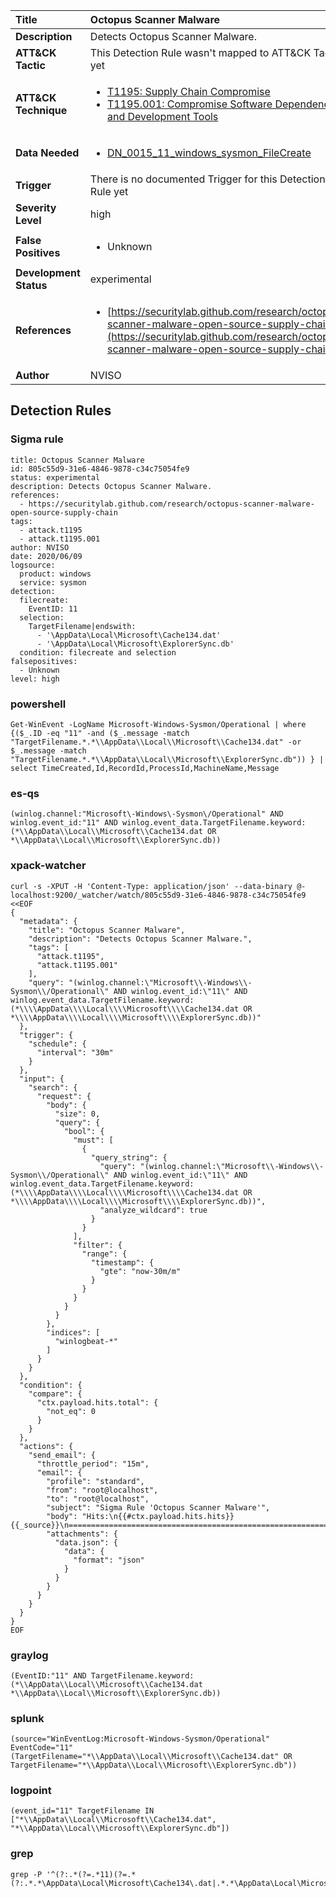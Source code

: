| Title                    | Octopus Scanner Malware       |
|:-------------------------|:------------------|
| **Description**          | Detects Octopus Scanner Malware. |
| **ATT&amp;CK Tactic**    |   This Detection Rule wasn't mapped to ATT&amp;CK Tactic yet  |
| **ATT&amp;CK Technique** | <ul><li>[T1195: Supply Chain Compromise](https://attack.mitre.org/techniques/T1195)</li><li>[T1195.001: Compromise Software Dependencies and Development Tools](https://attack.mitre.org/techniques/T1195/001)</li></ul>  |
| **Data Needed**          | <ul><li>[DN_0015_11_windows_sysmon_FileCreate](../Data_Needed/DN_0015_11_windows_sysmon_FileCreate.md)</li></ul>  |
| **Trigger**              |  There is no documented Trigger for this Detection Rule yet  |
| **Severity Level**       | high |
| **False Positives**      | <ul><li>Unknown</li></ul>  |
| **Development Status**   | experimental |
| **References**           | <ul><li>[https://securitylab.github.com/research/octopus-scanner-malware-open-source-supply-chain](https://securitylab.github.com/research/octopus-scanner-malware-open-source-supply-chain)</li></ul>  |
| **Author**               | NVISO |


## Detection Rules

### Sigma rule

```
title: Octopus Scanner Malware
id: 805c55d9-31e6-4846-9878-c34c75054fe9
status: experimental
description: Detects Octopus Scanner Malware.
references:
  - https://securitylab.github.com/research/octopus-scanner-malware-open-source-supply-chain
tags:
  - attack.t1195
  - attack.t1195.001
author: NVISO
date: 2020/06/09
logsource:
  product: windows
  service: sysmon
detection:
  filecreate:
    EventID: 11
  selection:
    TargetFilename|endswith:
      - '\AppData\Local\Microsoft\Cache134.dat'
      - '\AppData\Local\Microsoft\ExplorerSync.db'
  condition: filecreate and selection
falsepositives:
  - Unknown
level: high
```





### powershell
    
```
Get-WinEvent -LogName Microsoft-Windows-Sysmon/Operational | where {($_.ID -eq "11" -and ($_.message -match "TargetFilename.*.*\\AppData\\Local\\Microsoft\\Cache134.dat" -or $_.message -match "TargetFilename.*.*\\AppData\\Local\\Microsoft\\ExplorerSync.db")) } | select TimeCreated,Id,RecordId,ProcessId,MachineName,Message
```


### es-qs
    
```
(winlog.channel:"Microsoft\-Windows\-Sysmon\/Operational" AND winlog.event_id:"11" AND winlog.event_data.TargetFilename.keyword:(*\\AppData\\Local\\Microsoft\\Cache134.dat OR *\\AppData\\Local\\Microsoft\\ExplorerSync.db))
```


### xpack-watcher
    
```
curl -s -XPUT -H 'Content-Type: application/json' --data-binary @- localhost:9200/_watcher/watch/805c55d9-31e6-4846-9878-c34c75054fe9 <<EOF
{
  "metadata": {
    "title": "Octopus Scanner Malware",
    "description": "Detects Octopus Scanner Malware.",
    "tags": [
      "attack.t1195",
      "attack.t1195.001"
    ],
    "query": "(winlog.channel:\"Microsoft\\-Windows\\-Sysmon\\/Operational\" AND winlog.event_id:\"11\" AND winlog.event_data.TargetFilename.keyword:(*\\\\AppData\\\\Local\\\\Microsoft\\\\Cache134.dat OR *\\\\AppData\\\\Local\\\\Microsoft\\\\ExplorerSync.db))"
  },
  "trigger": {
    "schedule": {
      "interval": "30m"
    }
  },
  "input": {
    "search": {
      "request": {
        "body": {
          "size": 0,
          "query": {
            "bool": {
              "must": [
                {
                  "query_string": {
                    "query": "(winlog.channel:\"Microsoft\\-Windows\\-Sysmon\\/Operational\" AND winlog.event_id:\"11\" AND winlog.event_data.TargetFilename.keyword:(*\\\\AppData\\\\Local\\\\Microsoft\\\\Cache134.dat OR *\\\\AppData\\\\Local\\\\Microsoft\\\\ExplorerSync.db))",
                    "analyze_wildcard": true
                  }
                }
              ],
              "filter": {
                "range": {
                  "timestamp": {
                    "gte": "now-30m/m"
                  }
                }
              }
            }
          }
        },
        "indices": [
          "winlogbeat-*"
        ]
      }
    }
  },
  "condition": {
    "compare": {
      "ctx.payload.hits.total": {
        "not_eq": 0
      }
    }
  },
  "actions": {
    "send_email": {
      "throttle_period": "15m",
      "email": {
        "profile": "standard",
        "from": "root@localhost",
        "to": "root@localhost",
        "subject": "Sigma Rule 'Octopus Scanner Malware'",
        "body": "Hits:\n{{#ctx.payload.hits.hits}}{{_source}}\n================================================================================\n{{/ctx.payload.hits.hits}}",
        "attachments": {
          "data.json": {
            "data": {
              "format": "json"
            }
          }
        }
      }
    }
  }
}
EOF

```


### graylog
    
```
(EventID:"11" AND TargetFilename.keyword:(*\\AppData\\Local\\Microsoft\\Cache134.dat *\\AppData\\Local\\Microsoft\\ExplorerSync.db))
```


### splunk
    
```
(source="WinEventLog:Microsoft-Windows-Sysmon/Operational" EventCode="11" (TargetFilename="*\\AppData\\Local\\Microsoft\\Cache134.dat" OR TargetFilename="*\\AppData\\Local\\Microsoft\\ExplorerSync.db"))
```


### logpoint
    
```
(event_id="11" TargetFilename IN ["*\\AppData\\Local\\Microsoft\\Cache134.dat", "*\\AppData\\Local\\Microsoft\\ExplorerSync.db"])
```


### grep
    
```
grep -P '^(?:.*(?=.*11)(?=.*(?:.*.*\AppData\Local\Microsoft\Cache134\.dat|.*.*\AppData\Local\Microsoft\ExplorerSync\.db)))'
```



